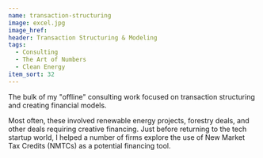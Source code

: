 ```yaml
---
name: transaction-structuring
image: excel.jpg
image_href: 
header: Transaction Structuring & Modeling
tags:
  - Consulting
  - The Art of Numbers
  - Clean Energy
item_sort: 32
---
```

The bulk of my "offline" consulting work focused on transaction structuring and creating financial models.

Most often, these involved renewable energy projects, forestry deals, and other deals requiring creative financing. Just before returning to the tech startup world, I helped a number of firms explore the use of New Market Tax Credits (NMTCs) as a potential financing tool.
